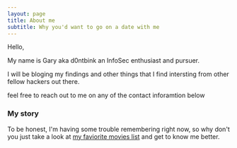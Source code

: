 ```yaml
---
layout: page
title: About me
subtitle: Why you'd want to go on a date with me
---
```

Hello,

My name is Gary aka d0ntbink an InfoSec enthusiast and pursuer.

I will be bloging my findings and other things that I find intersting from other fellow hackers out there. 

feel free to reach out to me on any of the contact inforamtion below

### My story

To be honest, I'm having some trouble remembering right now, so why don't you just take a look at [my faviorite movies list](https://letterboxd.com/d0ntblink/list/my-top-movies-in-no-order/) and get to know me better.
